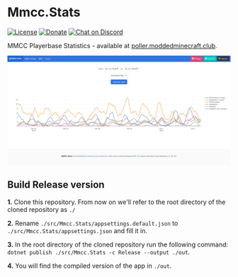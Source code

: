 # Mmcc.Stats

[![License](https://img.shields.io/github/license/ModdedMinecraftClub/Mmcc.Stats?color=blue)](https://github.com/ModdedMinecraftClub/Mmcc.Stats/blob/master/LICENSE) [![Donate](https://img.shields.io/badge/donate-PayPal-ff69b4)](https://www.moddedminecraft.club/store.php) [![Chat on Discord](https://discordapp.com/api/guilds/251491739322286081/widget.png)](https://discord.com/invite/8EgWdQC)

MMCC Playerbase Statistics - available at [poller.moddedminecraft.club](https://poller.moddedminecraft.club/).

![screenshot](./screenshots/web_app.png)

## Build Release version

**1.** Clone this repository. From now on we'll refer to the root directory of the cloned repository as `./`

**2.** Rename `./src/Mmcc.Stats/appsettings.default.json` to `./src/Mmcc.Stats/appsettings.json` and fill it in.

**3.** In the root directory of the cloned repository run the following command: `dotnet publish ./src/Mmcc.Stats -c Release --output ./out`.

**4.** You will find the compiled version of the app in `./out`.

